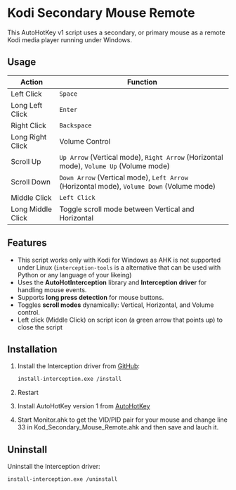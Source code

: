 # Kodi Secondary Mouse Remote

This AutoHotKey v1 script uses a secondary, or primary mouse as a remote Kodi media player running under Windows.

## Usage

| Action | Function |
|--------|----------|
| Left Click | `Space` |
| Long Left Click | `Enter` |
| Right Click | `Backspace` |
| Long Right Click | Volume Control |
| Scroll Up | `Up Arrow` (Vertical mode), `Right Arrow` (Horizontal mode), `Volume Up` (Volume mode) |
| Scroll Down | `Down Arrow` (Vertical mode), `Left Arrow` (Horizontal mode), `Volume Down` (Volume mode) |
| Middle Click | `Left Click` |
| Long Middle Click | Toggle scroll mode between Vertical and Horizontal |

## Features
- This script works only with Kodi for Windows as AHK is not supported under Linux (`interception-tools` is a alternative that can be used with Python or any language of your likeing)
- Uses the **AutoHotInterception** library and **Interception driver** for handling mouse events.
- Supports **long press detection** for mouse buttons.
- Toggles **scroll modes** dynamically: Vertical, Horizontal, and Volume control.
- Left click (Middle Click) on script icon (a green arrow that points up) to close the script

## Installation
1. Install the Interception driver from [GitHub](https://github.com/oblitum/Interception/releases):  
   ```sh
   install-interception.exe /install

2. Restart

3. Install AutoHotKey version 1 from [AutoHotKey](https://www.autohotkey.com/)

4. Start Monitor.ahk to get the VID/PID pair for your mouse and change line 33 in Kod_Secondary_Mouse_Remote.ahk and then save and lauch it.

## Uninstall
  Uninstall the Interception driver:  
   ```sh
   install-interception.exe /uninstall
